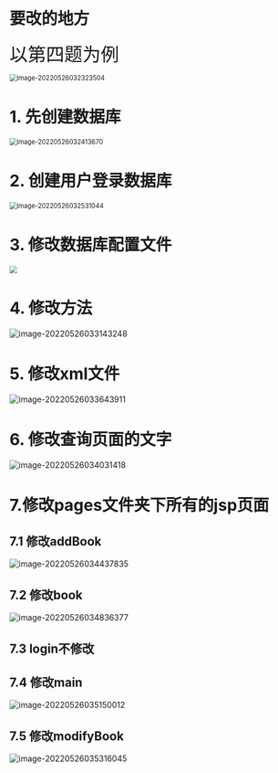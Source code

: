 # 要改的地方



<font size="6">以第四题为例</font>

<img src="要改的地方.assets/image-20220526032323504.png" alt="image-20220526032323504" style="zoom:80%;" /> 



# 1. 先创建数据库

<img src="要改的地方.assets/image-20220526032413670.png" alt="image-20220526032413670" style="zoom:80%;" />



# 2. 创建用户登录数据库

<img src="要改的地方.assets/image-20220526032531044.png" alt="image-20220526032531044" style="zoom:80%;" />



# 3. 修改数据库配置文件

<img src="要改的地方.assets/image-20220526012257961.png" style="zoom:80%;" /> 



# 4. 修改方法

![image-20220526033143248](要改的地方.assets/image-20220526033143248.png)



# 5. 修改xml文件

![image-20220526033643911](要改的地方.assets/image-20220526033643911.png)



# 6. 修改查询页面的文字

![image-20220526034031418](要改的地方.assets/image-20220526034031418.png)



# 7.修改pages文件夹下所有的jsp页面



## 7.1 修改addBook

![image-20220526034437835](要改的地方.assets/image-20220526034437835.png)



## 7.2 修改book

![image-20220526034836377](要改的地方.assets/image-20220526034836377.png)



## 7.3 login不修改



## 7.4 修改main

![image-20220526035150012](要改的地方.assets/image-20220526035150012.png)



## 7.5 修改modifyBook

![image-20220526035316045](要改的地方.assets/image-20220526035316045.png)